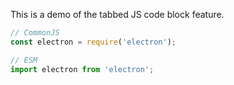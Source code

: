 This is a demo of the tabbed JS code block feature.

```cjs
// CommonJS
const electron = require('electron');
```

```mjs
// ESM
import electron from 'electron';
```

